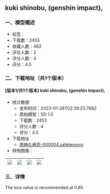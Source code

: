 ## kuki shinobu, \(genshin impact\),
### 一、模型概述

- 标签：
- 下载数：2453
- 收藏人数：482
- 评论人数：2
- 评分人数：4
- 评分：4.5

### 二、下载地址（共1个版本）

#### [版本1/共1个版本] kuki shinobu, \(genshin impact\),

- 统计数据
  - 发布时间：2023-01-28T02:39:23.769Z
  - 原始模型：SD 1.5
  - 下载数：2453
  - 评分人数：4
  - 评分：4.5
- 下载地址
  - [原神久崎忍-000004.safetensors](https://civitai.com/api/download/models/6381)
- 样例图像：

| <img src="https://image.civitai.com/xG1nkqKTMzGDvpLrqFT7WA/96f6491f-92fc-4599-37e1-159bb2f09700/width=450/57050.jpeg" /> | <img src="https://image.civitai.com/xG1nkqKTMzGDvpLrqFT7WA/bed6bb51-7521-4d03-a2dd-473dda875a00/width=450/57049.jpeg" /> | <img src="https://image.civitai.com/xG1nkqKTMzGDvpLrqFT7WA/817892e1-3b6f-4f08-a8f7-ab9a1d5eb400/width=450/57048.jpeg" /> | <img src="https://image.civitai.com/xG1nkqKTMzGDvpLrqFT7WA/263321c5-ed0c-4210-9d15-60b238742e00/width=450/57046.jpeg" /> |
| ---- | ---- | ---- | ---- |


### 三、详情
<p>The lora value is recommended at 0.85</p>